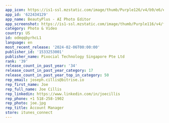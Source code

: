 ```yaml
---
app_icon: https://is1-ssl.mzstatic.com/image/thumb/Purple126/v4/b9/e6/e0/b9e6e0a3-8a77-1c2e-5151-ff829becf5c9/AppIcon-0-0-1x_U007emarketing-0-5-0-0-85-220.png/1024x1024bb.png
app_id: '622434129'
app_name: BeautyPlus - AI Photo Editor
app_screenshot: https://is1-ssl.mzstatic.com/image/thumb/Purple116/v4/f4/84/78/f4847809-4f54-fa94-dcef-08b0dfffc883/29cb8c43-bd4e-4efe-9cba-e801ef67601d_EN__U81ea_U62cd_2688_U7684_U526f_U672c2.jpg/1242x2688bb.png
category: Photo & Video
country: US
id: odmqqbyrhcL1
language: en
most_recent_release: '2024-02-06T00:00:00'
publisher_id: '1533253001'
publisher_name: Pixocial Technology Singapore Pte Ltd
rank: '39'
release_count_in_past_year: '34'
release_count_in_past_year_category: 17
release_count_in_past_year_top_in_category: 50
rep_email: joseph.cillis@bitrise.io
rep_first_name: Joe
rep_full_name: Joe Cillis
rep_linkedin: https://www.linkedin.com/in/joecillis
rep_phone: +1 518-258-1902
rep_photo: joe.jpg
rep_title: Account Manager
store: itunes_connect
---
```

